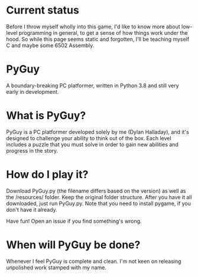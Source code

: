 # Current status
Before I throw myself wholly into this game, I'd like to know more about low-level programming in general, to get a sense of how things work under the hood. So while this page seems static and forgotten, I'll be teaching myself C and maybe some 6502 Assembly.

# PyGuy
A boundary-breaking PC platformer, written in Python 3.8 and still very early in development.

# What is PyGuy?
PyGuy is a PC platformer developed solely by me (Dylan Halladay), and it's designed to challenge your ability to think out of the box. Each level includes a puzzle that you must solve in order to gain new abilities and progress in the story.

# How do I play it?
Download PyGuy.py (the filename differs based on the version) as well as the /resources/ folder. Keep the original folder structure. After you have it all downloaded, just run PyGuy.py. Note that you need to install pygame, if you don't have it already.

Have fun! Open an issue if you find something's wrong.

# When will PyGuy be done?
Whenever I feel PyGuy is complete and clean. I'm not keen on releasing unpolished work stamped with my name.
